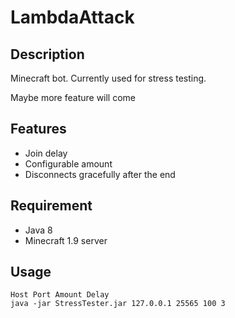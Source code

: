 # LambdaAttack

## Description

Minecraft bot. Currently used for stress testing.

Maybe more feature will come

## Features

* Join delay
* Configurable amount
* Disconnects gracefully after the end

## Requirement

* Java 8
* Minecraft 1.9 server

## Usage

    Host Port Amount Delay
    java -jar StressTester.jar 127.0.0.1 25565 100 3